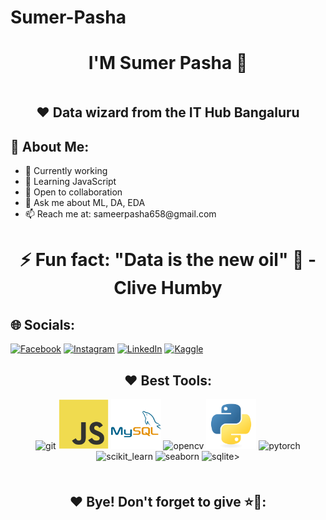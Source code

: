# Sumer-Pasha

<!DOCTYPE html>
<html lang="en">
<head>
<meta charset="UTF-8">
<meta name="viewport" content="width=device-width, initial-scale=1.0">
<title>Sumer-Pasha</title>
<style>
  .center {
    text-align: center;
  }
  .move {
    margin-top: 50px; /* Adjust the value to move the text up or down */
  }
</style>
</head>
<body>
  <h1 align="center">I'M Sumer Pasha 👋</h1>
  <div class="center">
    <h2 class="move">❤️ Data wizard from the IT Hub Bangaluru</h2>
  </div>

  <h2>💫 About Me:</h2>
  <ul>
    <li>🔭 Currently working</li>
    <li>🌱 Learning JavaScript</li>
    <li>👯 Open to collaboration</li>
    <li>💬 Ask me about ML, DA, EDA</li>
    <li>📫 Reach me at: sameerpasha658@gmail.com</li>
  </ul>

  <h1 align="center">⚡ Fun fact: "Data is the new oil" 🤑 - Clive Humby</h1>

  <h2>🌐 Socials:</h2>
  <p>
    <a href="https://www.facebook.com/sumer.pasha.58"><img src="https://img.shields.io/badge/Facebook-%231877F2.svg?logo=Facebook&logoColor=white" alt="Facebook"></a>
    <a href="https://www.instagram.com/sameerpasha.78/"><img src="https://img.shields.io/badge/Instagram-%23E4405F.svg?logo=Instagram&logoColor=white" alt="Instagram"></a>
    <a href="https://www.linkedin.com/in/sumer-pasha-70884a152/"><img src="https://img.shields.io/badge/LinkedIn-%230077B5.svg?logo=linkedin&logoColor=white" alt="LinkedIn"></a>
    <a href="https://www.kaggle.com/sumerpashar"><img src="https://img.shields.io/badge/-Kaggle-yellow?style=flat&logo=kaggle&logoColor=white" alt="Kaggle"></a>
  </p>

  <h2 align="center">❤️ Best Tools:</h2>
  <p align="center">
    <img src="https://www.vectorlogo.zone/logos/git-scm/git-scm-icon.svg" alt="git" width="80" height="80"/>
    <img src="https://raw.githubusercontent.com/devicons/devicon/master/icons/javascript/javascript-original.svg" alt="javascript" width="80" height="80"/>
    <img src="https://raw.githubusercontent.com/devicons/devicon/master/icons/mysql/mysql-original-wordmark.svg" alt="mysql" width="80" height="80"/>
    <img src="https://www.vectorlogo.zone/logos/opencv/opencv-icon.svg" alt="opencv" width="80" height="80"/>
    <img src="https://raw.githubusercontent.com/devicons/devicon/master/icons/python/python-original.svg" alt="python" width="80" height="80"/>
    <img src="https://www.vectorlogo.zone/logos/pytorch/pytorch-icon.svg" alt="pytorch" width="80" height="80"/>
    <img src="https://upload.wikimedia.org/wikipedia/commons/0/05/Scikit_learn_logo_small.svg" alt="scikit_learn" width="80" height="80"/>
    <img src="https://seaborn.pydata.org/_images/logo-mark-lightbg.svg" alt="seaborn" width="80" height="80"/>
    <img src="https://www.vectorlogo.zone/logos/sqlite/sqlite-icon.svg" alt="sqlite" width="80" height="80"/>>
  </p>

  <div class="center">
    <h2 class="move">❤️ Bye! Don't forget to give ⭐️💫:</h2>
  </div>
</body>
</html>

